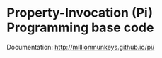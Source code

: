 # Property-Invocation (Pi) Programming base code

Documentation: http://millionmunkeys.github.io/pi/
